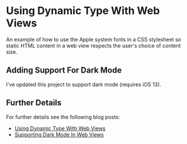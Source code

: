 # Using Dynamic Type With Web Views

An example of how to use the Apple system fonts in a CSS stylesheet so static HTML content in a web view respects the user's choice of content size.

## Adding Support For Dark Mode

I've updated this project to support dark mode (requires iOS 13).

## Further Details

For further details see the following blog posts:

+ [Using Dynamic Type With Web Views](https://useyourloaf.com/blog/using-dynamic-type-with-web-views/)
+ [Supporting Dark Mode In Web Views](https://useyourloaf.com/blog/supporting-dark-mode-in-web-views/)
